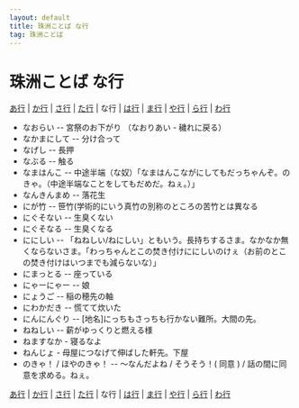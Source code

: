 ```yaml
---
layout: default
title: 珠洲ことば な行
tag: 珠洲ことば
---
```

# 珠洲ことば な行

<a href="a.html">あ行</a> | <a href="ka.html">か行</a> | <a href="sa.html">さ行</a> | <a href="ta.html">た行</a> | な行 | <a href="ha.html">は行</a> | <a href="ma.html">ま行</a> | <a href="ya.html">や行</a> | <a href="ra.html">ら行</a> | <a href="wa.html">わ行</a>

- なおらい -- 宮祭のお下がり （なおりあい - 穢れに戻る）
- なかまにして -- 分け合って
- なげし -- 長押
- なぶる -- 触る
- なまはんこ -- 中途半端（な奴）「なまはんこながにしてもだっちゃんぞ。のきゃ。（中途半端なことをしてもだめだ。ねぇ。）」
- なんきんまめ -- 落花生
- にが竹 -- 笹竹(学術的にいう真竹の別称のところの苦竹とは異なる
- にぐそない -- 生臭くない
- にぐそなる -- 生臭くなる
- ににしい -- 「ねねしい/ねにしい」ともいう。長持ちするさま。なかなか無くならないさま。「わっちゃんとこの焚き付けににしいのけぇ（お前のとこの焚き付けはいつまでも減らないな）」
- にまっとる -- 座っている
- にゃーにゃー -- 娘
- にょうご -- 稲の穂先の軸
- にわかだき -- 慌てて炊いた
- にんにんぐり -- [地名]にっちもさっちも行かない難所。大間の先。
- ねねしい -- 薪がゆっくりと燃える様
- ねますなか - 寝るなよ
- ねんじょ - 母屋につなげて伸ばした軒先。下屋
- のきゃ！ / ほやのきゃ！ --  〜なんだよね  / そうそう！( 同意 ) / 話の間に同意を求める。ねぇ。


<a href="a.html">あ行</a> | <a href="ka.html">か行</a> | <a href="sa.html">さ行</a> | <a href="ta.html">た行</a> | な行 | <a href="ha.html">は行</a> | <a href="ma.html">ま行</a> | <a href="ya.html">や行</a> | <a href="ra.html">ら行</a> | <a href="wa.html">わ行</a>
